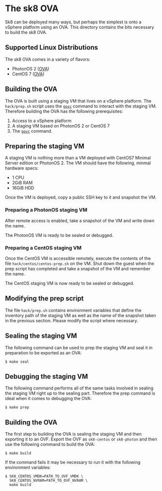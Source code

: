 # The sk8 OVA
Sk8 can be deployed many ways, but perhaps the simplest is onto a
vSphere platform using an OVA. This directory contains the bits
necessary to build the sk8 OVA.

## Supported Linux Distributions
The sk8 OVA comes in a variety of flavors:
* PhotonOS 2 ([OVA](https://s3-us-west-2.amazonaws.com/cnx.vmware/cicd/sk8-photon.ova))
* CentOS 7 ([OVA](https://s3-us-west-2.amazonaws.com/cnx.vmware/cicd/sk8-centos.ova))

## Building the OVA
The OVA is built using a staging VM that lives on a vSphere platform.
The `hack/prep.sh` script uses the [`govc`](https://github.com/vmware/govmomi/tree/master/govc)
command to interact with the staging VM. Therefore building the OVA has
the following prerequisites:

1. Access to a vSphere platform
2. A staging VM based on PhotonOS 2 or CentOS 7
3. The [`govc`](https://github.com/vmware/govmomi/tree/master/govc) command.

## Preparing the staging VM
A staging VM is nothing more than a VM deployed with CentOS7 Minimal Server
edition or PhotonOS 2. The VM should have the following, minmal hardware
specs:

* 1 CPU
* 2GiB RAM
* 16GiB HDD

Once the VM is deployed, copy a public SSH key to it and snapshot the VM.

### Preparing a PhotonOS staging VM
After remote access is enabled, take a snapshot of the VM and write down
the name.

The PhotonOS VM is ready to be sealed or debugged.

### Preparing a CentOS staging VM
Once the CentOS VM is accessible remotely, execute the contents
of the file `hack/centos/centos-prep.sh` on the VM. Shut down the guest
when the prep script has completed and take a snapshot of the VM and 
remember the name.

The CentOS staging VM is now ready to be sealed or debugged.

## Modifying the prep script
The file `hack/prep.sh` contains environment variables that define
the inventory path of the staging VM as well as the name of the snapshot
taken in the previous section. Please modify the script where necessary.

## Sealing the staging VM
The following command can be used to prep the staging VM and seal it in
preparation to be exported as an OVA:

```shell
$ make seal
```

## Debugging the staging VM
The following command performs all of the same tasks involved in sealing
the staging VM right up to the sealing part. Therefore the prep command
is ideal when it comes to debugging the OVA:

```shell
$ make prep
```

## Building the OVA
The first step to building the OVA is sealing the staging VM and then
exporting it to an OVF. Export the OVF as `sk8-centos` or `sk8-photon`
and then use the following command to build the OVA:

```shell
$ make build
```

If the command fails it may be necessary to run it with the following
environment variables:

```shell
$ SK8_CENTOS_VMDK=PATH_TO_OVF_VMDK \
  SK8_CENTOS_NVRAM=PATH_TO_OVF_NVRAM \
  make build
```
